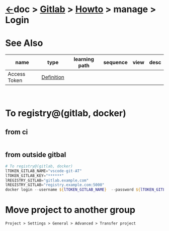 # [&larr;][Repo_Readme]doc > [Gitlab][Topic_Readme] > [Howto][STopic_List] > manage >  Login

[//]: #(Reference)
[Repo_Readme]:   ../../README.md
[Topic_Readme]:  ../README.md
[STopic_List]:   ../list/howto_list.md

[AccessToken_Whatis]: ../../term/whatis/at_whatis.md

# See Also 

|name|type|learning path|sequence|view|desc|
|-|-|-|-|-|-|
|Access Token|[Definition][AccessToken_Whatis]|
<br>



# To registry@(gitlab, docker)
## from ci
```powershell
```

## from outside gitbal
```powershell
# To registry@(gitlab, docker)
lTOKEN_GITLAB_NAME="vscode-git-AT"
lTOKEN_GITLAB_KEY="******"
lREGISTRY_GITLAB="gitlab.example.com"
lREGISTRY_GITLAB="registry.example.com:5000"
docker login --username ${lTOKEN_GITLAB_NAME}  --password ${lTOKEN_GITLAB_KEY} ${lREGISTRY_GITLAB}
```

# Move project to another group

```shell
Project > Settings > General > Advanced > Transfer project  
```
